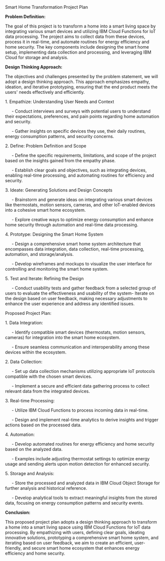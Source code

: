﻿Smart Home Transformation Project Plan

**Problem Definition:**

The goal of this project is to transform a home into a smart living space by integrating various smart devices and utilizing IBM Cloud Functions for IoT data processing. The project aims to collect data from these devices, process it in real-time, and automate routines for energy efficiency and home security. The key components include designing the smart home setup, implementing data collection and processing, and leveraging IBM Cloud for storage and analysis.

**Design Thinking Approach:**

The objectives and challenges presented by the problem statement, we will adopt a design thinking approach. This approach emphasizes empathy, ideation, and iterative prototyping, ensuring that the end product meets the users' needs effectively and efficiently.

1\. Empathize: Understanding User Needs and Context

`   `- Conduct interviews and surveys with potential users to understand their expectations, preferences, and pain points regarding home automation and security.

`   `- Gather insights on specific devices they use, their daily routines, energy consumption patterns, and security concerns.

2\. Define: Problem Definition and Scope

`   `- Define the specific requirements, limitations, and scope of the project based on the insights gained from the empathy phase.

`   `- Establish clear goals and objectives, such as integrating devices, enabling real-time processing, and automating routines for efficiency and security.

3\. Ideate: Generating Solutions and Design Concepts

`   `- Brainstorm and generate ideas on integrating various smart devices like thermostats, motion sensors, cameras, and other IoT-enabled devices into a cohesive smart home ecosystem.

`   `- Explore creative ways to optimize energy consumption and enhance home security through automation and real-time data processing.

4\. Prototype: Designing the Smart Home System

`   `- Design a comprehensive smart home system architecture that encompasses data integration, data collection, real-time processing, automation, and storage/analysis.

`   `- Develop wireframes and mockups to visualize the user interface for controlling and monitoring the smart home system.

5\. Test and Iterate: Refining the Design

`   `- Conduct usability tests and gather feedback from a selected group of users to evaluate the effectiveness and usability of the system- Iterate on the design based on user feedback, making necessary adjustments to enhance the user experience and address any identified issues.

Proposed Project Plan:

1\. Data Integration:

`   `- Identify compatible smart devices (thermostats, motion sensors, cameras) for integration into the smart home ecosystem.

`   `- Ensure seamless communication and interoperability among these devices within the ecosystem.

2\. Data Collection:

`   `- Set up data collection mechanisms utilizing appropriate IoT protocols compatible with the chosen smart devices.

`   `- Implement a secure and efficient data gathering process to collect relevant data from the integrated devices.

3\. Real-time Processing:

`   `- Utilize IBM Cloud Functions to process incoming data in real-time.

`   `- Design and implement real-time analytics to derive insights and trigger actions based on the processed data.

4\. Automation:

`   `- Develop automated routines for energy efficiency and home security based on the analyzed data.

`   `- Examples include adjusting thermostat settings to optimize energy usage and sending alerts upon motion detection for enhanced security.

5\. Storage and Analysis:

`   `- Store the processed and analyzed data in IBM Cloud Object Storage for further analysis and historical reference.

`   `- Develop analytical tools to extract meaningful insights from the stored data, focusing on energy consumption patterns and security events.

**Conclusion:**

This proposed project plan adopts a design thinking approach to transform a home into a smart living space using IBM Cloud Functions for IoT data processing. By empathizing with users, defining clear goals, ideating innovative solutions, prototyping a comprehensive smart home system, and iterating based on user feedback, we aim to create an efficient, user-friendly, and secure smart home ecosystem that enhances energy efficiency and home security.
